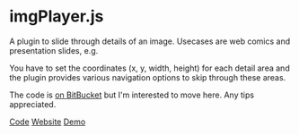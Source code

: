 imgPlayer.js
============

A plugin to slide through details of an image. Usecases are web comics and presentation slides, e.g. 

You have to set the coordinates (x, y, width, height) for each detail area and the plugin provides various navigation options to skip through these areas.

The code is [on BitBucket](Code) but I'm interested to move here. Any tips appreciated.

[Code](https://bitbucket.org/cdot/imgplayer)
[Website](http://yaycomics.net/imgplayer)
[Demo](http://yaycomics.net/imgplayer/demo/latest)